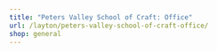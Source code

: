 ```yaml
---
title: "Peters Valley School of Craft: Office"
url: /layton/peters-valley-school-of-craft-office/
shop: general
---
```

